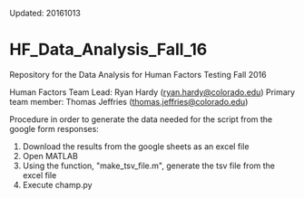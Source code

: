 Updated: 20161013

# HF_Data_Analysis_Fall_16
Repository for the Data Analysis for Human Factors Testing Fall 2016

Human Factors Team Lead: Ryan Hardy (ryan.hardy@colorado.edu)
Primary team member: Thomas Jeffries (thomas.jeffries@colorado.edu)

Procedure in order to generate the data needed for the script from the google form responses:
1) Download the results from the google sheets as an excel file
2) Open MATLAB
3) Using the function, "make_tsv_file.m", generate the tsv file from the excel file
4) Execute champ.py